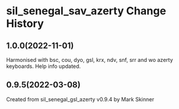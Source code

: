 sil_senegal_sav_azerty Change History
====================

1.0.0(2022-11-01)
------------------------
Harmonised with bsc, cou, dyo, gsl, krx, ndv, snf, srr and wo azerty keyboards.
Help info updated.

0.9.5(2022-03-08)
----------------
Created from sil_senegal_gsl_azerty v0.9.4 by Mark Skinner
